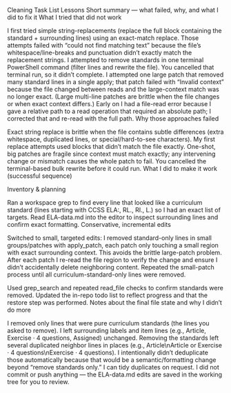 Cleaning Task List Lessons
Short summary — what failed, why, and what I did to fix it
What I tried that did not work

I first tried simple string-replacements (replace the full block containing the standard + surrounding lines) using an exact-match replace. Those attempts failed with “could not find matching text” because the file’s whitespace/line-breaks and punctuation didn’t exactly match the replacement strings.
I attempted to remove standards in one terminal PowerShell command (filter lines and rewrite the file). You cancelled that terminal run, so it didn’t complete.
I attempted one large patch that removed many standard lines in a single apply; that patch failed with “Invalid context” because the file changed between reads and the large-context match was no longer exact. (Large multi-line patches are brittle when the file changes or when exact context differs.)
Early on I had a file-read error because I gave a relative path to a read operation that required an absolute path; I corrected that and re-read with the full path.
Why those approaches failed

Exact string replace is brittle when the file contains subtle differences (extra whitespace, duplicated lines, or special/hard-to-see characters). My first replace attempts used blocks that didn’t match the file exactly.
One-shot, big patches are fragile since context must match exactly; any intervening change or mismatch causes the whole patch to fail.
You cancelled the terminal-based bulk rewrite before it could run.
What I did to make it work (successful sequence)

Inventory & planning

Ran a workspace grep to find every line that looked like a curriculum standard (lines starting with CCSS ELA:, RL., RI., L.) so I had an exact list of targets.
Read ELA-data.md into the editor to inspect surrounding lines and confirm exact formatting.
Conservative, incremental edits

Switched to small, targeted edits: I removed standard-only lines in small groups/patches with apply_patch, each patch only touching a small region with exact surrounding context. This avoids the brittle large-patch problem.
After each patch I re-read the file region to verify the change and ensure I didn’t accidentally delete neighboring content.
Repeated the small-patch process until all curriculum-standard-only lines were removed.

Used grep_search and repeated read_file checks to confirm standards were removed.
Updated the in-repo todo list to reflect progress and that the restore step was performed.
Notes about the final file state and why I didn’t do more

I removed only lines that were pure curriculum standards (the lines you asked to remove). I left surrounding labels and item lines (e.g., Article, Exercise · 4 questions, Assigned) unchanged.
Removing the standards left several duplicated neighbor lines in places (e.g., Article\nArticle or Exercise · 4 questions\nExercise · 4 questions). I intentionally didn’t deduplicate those automatically because that would be a semantic/formatting change beyond “remove standards only.” I can tidy duplicates on request.
I did not commit or push anything — the ELA-data.md edits are saved in the working tree for you to review.